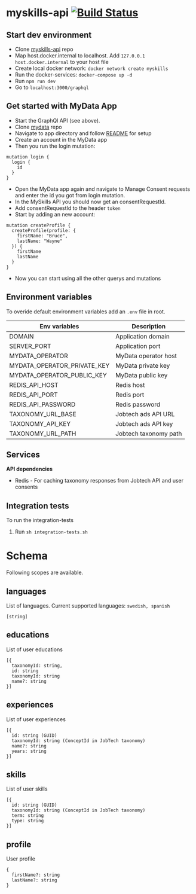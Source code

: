 # myskills-api [![Build Status](https://travis-ci.com/JobtechSwe/myskills-api.svg?branch=master)](https://travis-ci.com/JobtechSwe/myskills-api)

## Start dev environment

- Clone [myskills-api](https://github.com/JobtechSwe/myskills-api/) repo
- Map host.docker.internal to localhost. Add `127.0.0.1 host.docker.internal` to your host file
- Create local docker network: `docker network create myskills`
- Run the docker-services: `docker-compose up -d`
- Run `npm run dev`
- Go to `localhost:3000/graphql`

## Get started with MyData App

- Start the GraphQl API (see above).
- Clone [mydata](https://github.com/JobtechSwe/mydata) repo
- Navigate to app directory and follow [README](https://github.com/JobtechSwe/mydata/blob/master/app/README.md) for setup
- Create an account in the MyData app
- Then you run the login mutation:

```
mutation login {
  login {
    id
  }
}
```

- Open the MyData app again and navigate to Manage Consent requests and enter the id you got from login mutation.
- In the MySkills API you should now get an consentRequestId.
- Add consentRequestId to the header `token`
- Start by adding an new account:

```
mutation createProfile {
  createProfile(profile: {
    firstName: "Bruce",
    lastName: "Wayne"
  }) {
    firstName
    lastName
  }
}
```

- Now you can start using all the other querys and mutations

## Environment variables

To overide default environment variables add an `.env` file in root.

| Env variables               | Description           |
| --------------------------- | --------------------- |
| DOMAIN                      | Application domain    |
| SERVER_PORT                 | Application port      |
| MYDATA_OPERATOR             | MyData operator host  |
| MYDATA_OPERATOR_PRIVATE_KEY | MyData private key    |
| MYDATA_OPERATOR_PUBLIC_KEY  | MyData public key     |
| REDIS_API_HOST              | Redis host            |
| REDIS_API_PORT              | Redis port            |
| REDIS_API_PASSWORD          | Redis password        |
| TAXONOMY_URL_BASE           | Jobtech ads API URL   |
| TAXONOMY_API_KEY            | Jobtech ads API key   |
| TAXONOMY_URL_PATH           | Jobtech taxonomy path |

## Services

**API dependencies**

- Redis - For caching taxonomy responses from Jobtech API and user consents

## Integration tests

To run the integration-tests

1. Run `sh integration-tests.sh`

# Schema

Following scopes are available.

## languages

List of languages. Current supported languages: `swedish, spanish`

```
[string]
```

## educations

List of user educations

```
[{
  taxonomyId: string,
  id: string
  taxonomyId: string
  name?: string
}]
```

## experiences

List of user experiences

```
[{
  id: string (GUID)
  taxonomyId: string (ConceptId in JobTech taxonomy)
  name?: string
  years: string
}]
```

## skills

List of user skills

```
[{
  id: string (GUID)
  taxonomyId: string (ConceptId in JobTech taxonomy)
  term: string
  type: string
}]
```

## profile

User profile

```
{
  firstName?: string
  lastName?: string
}
```
